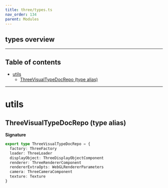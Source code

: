 ```yaml
---
title: three/types.ts
nav_order: 134
parent: Modules
---
```


## types overview

---

<h2 class="text-delta">Table of contents</h2>

- [utils](#utils)
  - [ThreeVisualTypeDocRepo (type alias)](#threevisualtypedocrepo-type-alias)

---

# utils

## ThreeVisualTypeDocRepo (type alias)

**Signature**

```ts
export type ThreeVisualTypeDocRepo = {
  factory: ThreeFactory
  loader: ThreeLoader
  displayObject: ThreeDisplayObjectComponent
  renderer: ThreeRendererComponent
  rendererExtraOpts: WebGLRendererParameters
  camera: ThreeCameraComponent
  texture: Texture
}
```
